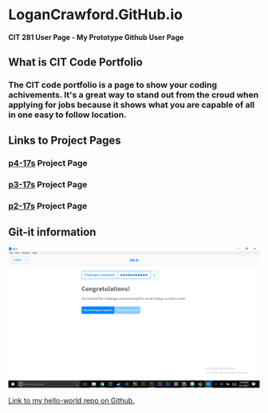 # LoganCrawford.GitHub.io
#### CIT 281 User Page - My Prototype Github User Page

## What is CIT Code Portfolio
### The CIT code portfolio is a page to show your coding achivements. It's a great way to stand out from the croud when applying for jobs because it shows what you are capable of all in one easy to follow location.

## Links to Project Pages
### [p4-17s](https://uo-cit.github.io/p4-17s-LoganCrawford/) Project Page
### [p3-17s](https://uo-cit.github.io/p3-17s-LoganCrawford/) Project Page
### [p2-17s](https://uo-cit.github.io/p2-17S-LoganCrawford/) Project Page

## Git-it information
![Git-it Exercises Completion Page](images/gitit-exercises.jpg)

[Link to my hello-world repo on Github.](https://github.com/LoganCrawford/hello-world)
